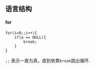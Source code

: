 ## 语言结构

#### for


    for(i=0;;i++){
        if(a == NULL){
            break;
        }
    }
    
`;;` 表示一直为真，直到依靠`break`跳出循环.